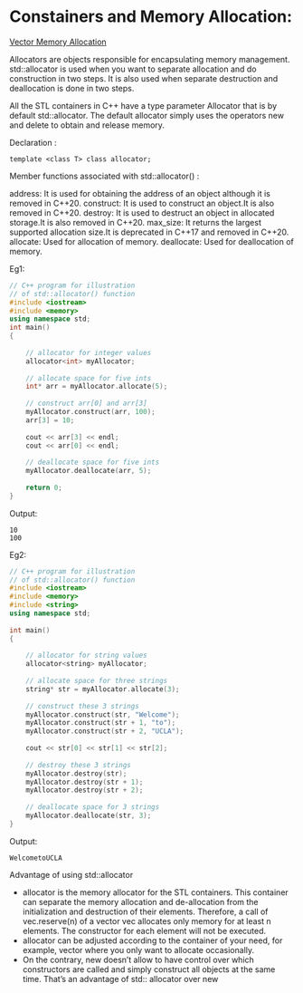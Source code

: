 # Constainers and Memory Allocation:

[Vector Memory Allocation](https://stackoverflow.com/questions/8036474/when-vectors-are-allocated-do-they-use-memory-on-the-heap-or-the-stack#:~:text=So%20no%20matter%20how%20you,always%20allocated%20on%20the%20heap%20.)

Allocators are objects responsible for encapsulating memory management. std::allocator is used when you want to separate allocation and do construction in two steps. It is also used when separate destruction and deallocation is done in two steps.

All the STL containers in C++ have a type parameter Allocator that is by default std::allocator. The default allocator simply uses the operators new and delete to obtain and release memory.

Declaration :
```
template <class T> class allocator;
```

Member functions associated with std::allocator() :

address: It is used for obtaining the address of an object although it is removed in C++20.
construct: It is used to construct an object.It is also removed in C++20.
destroy: It is used to destruct an object in allocated storage.It is also removed in C++20.
max_size: It returns the largest supported allocation size.It is deprecated in C++17 and removed in
C++20.
allocate: Used for allocation of memory.
deallocate: Used for deallocation of memory.

Eg1:
```c++
// C++ program for illustration
// of std::allocator() function
#include <iostream>
#include <memory>
using namespace std;
int main()
{
  
    // allocator for integer values
    allocator<int> myAllocator;
  
    // allocate space for five ints
    int* arr = myAllocator.allocate(5);
  
    // construct arr[0] and arr[3]
    myAllocator.construct(arr, 100);
    arr[3] = 10;
  
    cout << arr[3] << endl;
    cout << arr[0] << endl;
  
    // deallocate space for five ints
    myAllocator.deallocate(arr, 5);
  
    return 0;
}
```
Output:
```
10
100
```
Eg2:
```c++
// C++ program for illustration
// of std::allocator() function
#include <iostream>
#include <memory>
#include <string>
using namespace std;
  
int main()
{
  
    // allocator for string values
    allocator<string> myAllocator;
  
    // allocate space for three strings
    string* str = myAllocator.allocate(3);
  
    // construct these 3 strings
    myAllocator.construct(str, "Welcome");
    myAllocator.construct(str + 1, "to");
    myAllocator.construct(str + 2, "UCLA");
  
    cout << str[0] << str[1] << str[2];
  
    // destroy these 3 strings
    myAllocator.destroy(str);
    myAllocator.destroy(str + 1);
    myAllocator.destroy(str + 2);
  
    // deallocate space for 3 strings
    myAllocator.deallocate(str, 3);
}
```
Output:
```
WelcometoUCLA
```
Advantage of using std::allocator

- allocator is the memory allocator for the STL containers. This container can separate the memory allocation and de-allocation from the initialization and destruction of their elements. Therefore, a call of vec.reserve(n) of a vector vec allocates only memory for at least n elements. The constructor for each element will not be executed.
- allocator can be adjusted according to the container of your need, for example, vector where you only want to allocate occasionally.
- On the contrary, new doesn’t allow to have control over which constructors are called and simply construct all objects at the same time. That’s an advantage of std:: allocator over new
